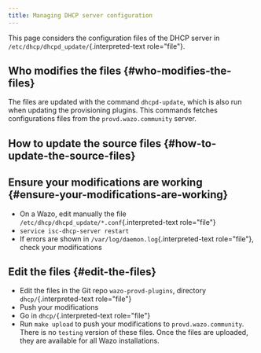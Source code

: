 ```yaml
---
title: Managing DHCP server configuration
---
```


This page considers the configuration files of the DHCP server in
`/etc/dhcp/dhcpd_update/`{.interpreted-text role="file"}.

## Who modifies the files {#who-modifies-the-files}

The files are updated with the command `dhcpd-update`, which is also run
when updating the provisioning plugins. This commands fetches
configurations files from the `provd.wazo.community` server.

## How to update the source files {#how-to-update-the-source-files}

## Ensure your modifications are working {#ensure-your-modifications-are-working}

-   On a Wazo, edit manually the file
    `/etc/dhcp/dhcpd_update/*.conf`{.interpreted-text role="file"}
-   `service isc-dhcp-server restart`
-   If errors are shown in `/var/log/daemon.log`{.interpreted-text
    role="file"}, check your modifications

## Edit the files {#edit-the-files}

-   Edit the files in the Git repo `wazo-provd-plugins`, directory
    `dhcp/`{.interpreted-text role="file"}
-   Push your modifications
-   Go in `dhcp/`{.interpreted-text role="file"}
-   Run `make upload` to push your modifications to
    `provd.wazo.community`. There is no `testing` version of these
    files. Once the files are uploaded, they are available for all Wazo
    installations.
